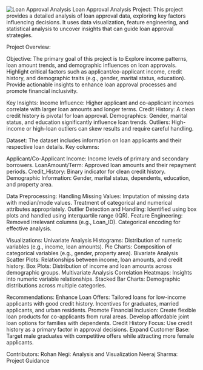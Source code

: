 ![Loan Approval Analysis](https://lendingplate.com/blog/wp-content/uploads/2023/08/Instant-Loan-Approval.png)
Loan Approval Analysis Project: This project provides a detailed analysis of loan approval data, exploring key factors influencing decisions. It uses data visualization, feature engineering, and statistical analysis to uncover insights that can guide loan approval strategies.

Project Overview:

Objective: The primary goal of this project is to Explore income patterns, loan amount trends, and demographic influences on loan approvals. Highlight critical factors such as applicant/co-applicant income, credit history, and demographic traits (e.g., gender, marital status, education). Provide actionable insights to enhance loan approval processes and promote financial inclusivity.

Key Insights: Income Influence: Higher applicant and co-applicant incomes correlate with larger loan amounts and longer terms. Credit History: A clean credit history is pivotal for loan approval. Demographics: Gender, marital status, and education significantly influence loan trends. Outliers: High-income or high-loan outliers can skew results and require careful handling.

Dataset: The dataset includes information on loan applicants and their respective loan details. Key columns:

Applicant/Co-Applicant Income: Income levels of primary and secondary borrowers. LoanAmount/Term: Approved loan amounts and their repayment periods. Credit_History: Binary indicator for clean credit history. Demographic Information: Gender, marital status, dependents, education, and property area.

Data Preprocessing: Handling Missing Values: Imputation of missing data with median/mode values. Treatment of categorical and numerical attributes appropriately. Outlier Detection and Handling: Identified using box plots and handled using interquartile range (IQR). Feature Engineering: Removed irrelevant columns (e.g., Loan_ID). Categorical encoding for effective analysis.

Visualizations: Univariate Analysis Histograms: Distribution of numeric variables (e.g., income, loan amounts). Pie Charts: Composition of categorical variables (e.g., gender, property area). Bivariate Analysis Scatter Plots: Relationships between income, loan amounts, and credit history. Box Plots: Distribution of income and loan amounts across demographic groups. Multivariate Analysis Correlation Heatmaps: Insights into numeric variable relationships. Stacked Bar Charts: Demographic distributions across multiple categories.

Recommendations: Enhance Loan Offers: Tailored loans for low-income applicants with good credit history. Incentives for graduates, married applicants, and urban residents. Promote Financial Inclusion: Create flexible loan products for co-applicants from rural areas. Develop affordable joint loan options for families with dependents. Credit History Focus: Use credit history as a primary factor in approval decisions. Expand Customer Base: Target male graduates with competitive offers while attracting more female applicants.

Contributors: Rohan Negi: Analysis and Visualization Neeraj Sharma: Project Guidance

